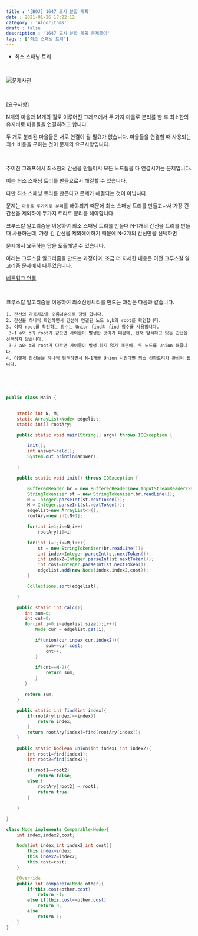 ```yaml
---
title : '[BOJ] 1647 도시 분할 계획'
date : 2021-01-26 17:22:12
category : 'Algorithms'
draft : false
description : "1647 도시 분할 계획 문제풀이"
tags : ['최소 스패닝 트리']
---
```


* 최소 스패닝 트리



<br/>

![문제사진](https://user-images.githubusercontent.com/57346393/105829228-6cb87e80-6007-11eb-8226-0d2381606900.png)

<br/>

[요구사항]

N개의 마을과 M개의 길로 이루어진 그래프에서 두 가지 마을로 분리를 한 후 최소한의 유지비로 마을들을 연결하려고 합니다.

두 개로 분리된 마을들은 서로 연결이 될 필요가 없습니다. 마을들을 연결할 때 사용되는 최소 비용을 구하는 것이 문제의 요구사항입니다.


<br/>

주어진 그래프에서 최소한의 간선을 만들어서 모든 노드들을 다 연결시키는 문제입니다.

이는 최소 스패닝 트리를 만듦으로서 해결할 수 있습니다.

다만 최소 스패닝 트리를 만든다고 문제가 해결되는 것이 아닙니다.

문제는 `마을을 두가지로 분리`를 해야되기 때문에 최소 스패닝 트리를 만들고나서 가장 긴 간선을 제외하여 두가지 트리로 분리를 해야합니다.

크루스칼 알고리즘을 이용하여 최소 스패닝 트리를 만들때 N-1개의 간선을 트리를 만들때 사용하는데, 가장 긴 간선을 제외해야하기 때문에 N-2개의 간선만을 선택하면

문제에서 요구하는 답을 도출해낼 수 있습니다.

아래는 크루스칼 알고리즘을 만드는 과정이며, 조금 더 자세한 내용은 이전 크루스칼 알고리즘 문제에서 다루었습니다.

[네트워크 연결]()


<br/>

크루스칼 알고리즘을 이용하여 최소신장트리를 만드는 과정은 다음과 같습니다.

```
1. 간선의 가중치값을 오름차순으로 정렬 합니다.
2. 간선을 하나씩 확인하면서 간선에 연결된 노드 a,b의 root를 확인합니다.
3. 이때 root를 확인하는 함수는 Union-find의 find 함수를 사용합니다.
 3-1 a와 b의 root가 같으면 사이클이 발생한 것이기 때문에, 현재 탐색하고 있는 간선을 선택하지 않습니다.
 3-2 a와 b의 root가 다르면 사이클이 발생 하지 않기 때문에, 두 노드를 Union 해줍니다.
4. 이렇게 간선들을 하나씩 탐색하면서 N-1개를 Union 시킨다면 최소 신장트리가 완성이 됩니다.

```


<br/> <br/>

```java

public class Main {


    static int N, M;
    static ArrayList<Node> edgelist;
    static int[] rootAry;

    public static void main(String[] argv) throws IOException {

        init();
        int answer=calc();
        System.out.println(answer);

    }

    public static void init() throws IOException {

        BufferedReader br = new BufferedReader(new InputStreamReader(System.in));
        StringTokenizer st = new StringTokenizer(br.readLine());
        N = Integer.parseInt(st.nextToken());
        M = Integer.parseInt(st.nextToken());
        edgelist=new ArrayList<>();
        rootAry=new int[N+1];

        for(int i=1;i<=N;i++)
            rootAry[i]=i;

        for(int i=1;i<=M;i++){
            st = new StringTokenizer(br.readLine());
            int index=Integer.parseInt(st.nextToken());
            int index2=Integer.parseInt(st.nextToken());
            int cost=Integer.parseInt(st.nextToken());
            edgelist.add(new Node(index,index2,cost));
        }

        Collections.sort(edgelist);

    }

    public static int calc(){
       int sum=0;
       int cnt=0;
       for(int i=0;i<edgelist.size();i++){
           Node cur = edgelist.get(i);

           if(union(cur.index,cur.index2)){
               sum+=cur.cost;
               cnt++;
           }

           if(cnt==N-2){
               return sum;
           }
       }

       return sum;
    }

    public static int find(int index){
        if(rootAry[index]==index){
            return index;
        }
        return rootAry[index]=find(rootAry[index]);
    }

    public static boolean union(int index1,int index2){
        int root1=find(index1);
        int root2=find(index2);

        if(root1==root2)
            return false;
        else {
            rootAry[root2] = root1;
            return true;
        }

    }

}

class Node implements Comparable<Node>{
    int index,index2,cost;

    Node(int index,int index2,int cost){
        this.index=index;
        this.index2=index2;
        this.cost=cost;
    }

    @Override
    public int compareTo(Node other){
        if(this.cost<other.cost)
            return -1;
        else if(this.cost==other.cost)
            return 0;
        else
            return 1;
    }
}



```